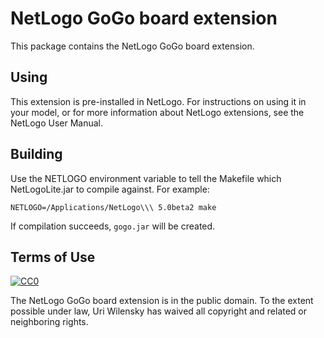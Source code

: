 # NetLogo GoGo board extension

This package contains the NetLogo GoGo board extension.

## Using

This extension is pre-installed in NetLogo. For instructions on using it in your model, or for more information about NetLogo extensions, see the NetLogo User Manual.

## Building

Use the NETLOGO environment variable to tell the Makefile which NetLogoLite.jar to compile against.  For example:

    NETLOGO=/Applications/NetLogo\\\ 5.0beta2 make

If compilation succeeds, `gogo.jar` will be created.

## Terms of Use

[![CC0](http://i.creativecommons.org/p/zero/1.0/88x31.png)](http://creativecommons.org/publicdomain/zero/1.0/)

The NetLogo GoGo board extension is in the public domain.  To the extent possible under law, Uri Wilensky has waived all copyright and related or neighboring rights.
